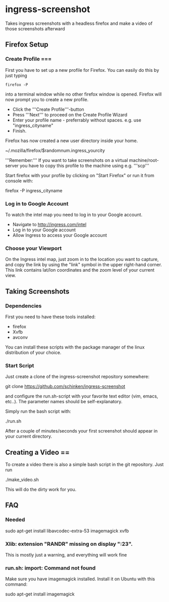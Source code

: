 # ingress-screenshot


Takes ingress screenshots with a headless firefox and make a video of those screenshots afterward

## Firefox Setup
### Create Profile ===

First you have to set up a new profile for Firefox. You can easily do this by just typing

    firefox -P

into a terminal window while no other firefox window is opened. Firefox will now prompt you to create a new profile.

* Click the '''Create Profile'''-button
* Press '''Next''' to proceed on the Create Profile Wizard
* Enter your profile name - preferrably without spaces. e.g. use "ingress_cityname"
* Finish.

Firefox has now created a new user directory inside your home.

 ~/.mozilla/firefox/$randomnum.ingress_yourcity

'''Remember:''' If you want to take screenshots on a virtual machine/root-server you have to copy this profile to the machine using e.g. '''scp'''

Start firefox with your profile by clicking on "Start Firefox" or run it from console with:

 firefox -P ingress_cityname

### Log in to Google Account

To watch the intel map you need to log in to your Google account.

* Navigate to http://ingress.com/intel
* Log in to your Google account
* Allow Ingress to access your Google account

### Choose your Viewport

On the Ingress intel map, just zoom in to the location you want to capture, and copy the link by using the "link" symbol in the upper right-hand corner. This link contains lat/lon coordinates and the zoom level of your current view.

## Taking Screenshots

### Dependencies

First you need to have these tools installed:

* firefox
* Xvfb
* avconv

You can install these scripts with the package manager of the linux distribution of your choice.

### Start Script

Just create a clone of the ingress-screenshot repository somewhere:

 git clone https://github.com/schinken/ingress-screenshot

and configure the run.sh-script with your favorite text editor (vim, emacs, etc..). The parameter names should be self-explanatory.

Simply run the bash script with:

 ./run.sh

After a couple of minutes/seconds your first screenshot should appear in your current directory.

## Creating a Video ==

To create a video there is also a simple bash script in the git repository. Just run

 ./make_video.sh 

This will do the dirty work for you.


## FAQ 

### Needed

  sudo apt-get install libavcodec-extra-53 imagemagick xvfb 

### Xlib:  extension "RANDR" missing on display ":23". 

This is mostly just a warning, and everything will work fine

### run.sh: import: Command not found

Make sure you have imagemagick installed. Install it on Ubuntu with this command:
 
  sudo apt-get install imagemagick
